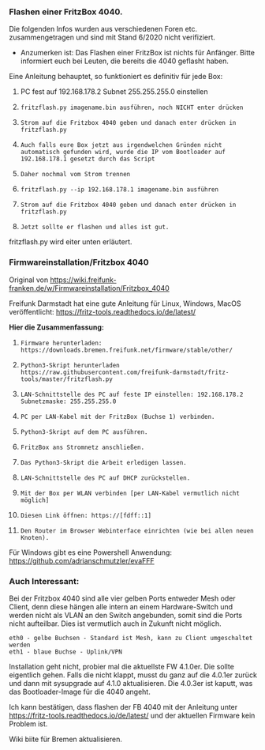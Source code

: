 ### Flashen einer FritzBox 4040.
Die folgenden Infos wurden aus verschiedenen Foren etc. zusammengetragen und sind mit Stand 6/2020 nicht verifiziert.

- Anzumerken ist: Das Flashen einer FritzBox ist nichts für Anfänger. Bitte informiert euch bei Leuten, die bereits die 4040 geflasht haben.

Eine Anleitung behauptet, so funktioniert es definitiv für jede Box:

1.  PC fest auf 192.168.178.2 Subnet 255.255.255.0 einstellen
2.     fritzflash.py imagename.bin ausführen, noch NICHT enter drücken
3.     Strom auf die Fritzbox 4040 geben und danach enter drücken in fritzflash.py
4.     Auch falls eure Box jetzt aus irgendwelchen Gründen nicht automatisch gefunden wird, wurde die IP vom Bootloader auf 192.168.178.1 gesetzt durch das Script
5.     Daher nochmal vom Strom trennen
6.     fritzflash.py --ip 192.168.178.1 imagename.bin ausführen
7.     Strom auf die Fritzbox 4040 geben und danach enter drücken in fritzflash.py
8.     Jetzt sollte er flashen und alles ist gut.

fritzflash.py wird eiter unten erläutert.


### Firmwareinstallation/Fritzbox 4040 
Original von https://wiki.freifunk-franken.de/w/Firmwareinstallation/Fritzbox_4040

Freifunk Darmstadt hat eine gute Anleitung für Linux, Windows, MacOS veröffentlicht: 
https://fritz-tools.readthedocs.io/de/latest/ 

**Hier die Zusammenfassung:**

1.     Firmware herunterladen: https://downloads.bremen.freifunk.net/firmware/stable/other/
2.     Python3-Skript herunterladen https://raw.githubusercontent.com/freifunk-darmstadt/fritz-tools/master/fritzflash.py
3.     LAN-Schnittstelle des PC auf feste IP einstellen: 192.168.178.2 Subnetzmaske: 255.255.255.0
4.     PC per LAN-Kabel mit der FritzBox (Buchse 1) verbinden.
5.     Python3-Skript auf dem PC ausführen.
6.     FritzBox ans Stromnetz anschließen.
7.     Das Python3-Skript die Arbeit erledigen lassen.
8.     LAN-Schnittstelle des PC auf DHCP zurückstellen.
9.     Mit der Box per WLAN verbinden [per LAN-Kabel vermutlich nicht möglich]
10.     Diesen Link öffnen: https://[fdff::1]
11.     Den Router im Browser Webinterface einrichten (wie bei allen neuen Knoten).

Für Windows gibt es eine Powershell Anwendung: https://github.com/adrianschmutzler/evaFFF 

### Auch Interessant:
Bei der Fritzbox 4040 sind alle vier gelben Ports entweder Mesh oder Client, denn diese hängen alle intern an einem Hardware-Switch und werden nicht als VLAN an den Switch angebunden, somit sind die Ports nicht aufteilbar. Dies ist vermutlich auch in Zukunft nicht möglich.

    eth0 - gelbe Buchsen - Standard ist Mesh, kann zu Client umgeschaltet werden
    eth1 - blaue Buchse - Uplink/VPN
    
Installation geht nicht, probier mal die aktuellste FW 4.1.0er. Die sollte eigentlich gehen. Falls die nicht klappt, musst du ganz auf die 4.0.1er zurück und dann mit sysupgrade auf 4.1.0 aktualisieren. Die 4.0.3er ist kaputt, was das Bootloader-Image für die 4040 angeht.


Ich kann bestätigen, dass flashen der FB 4040 mit der Anleitung unter https://fritz-tools.readthedocs.io/de/latest/ und der aktuellen Firmware kein Problem ist.


Wiki biite für Bremen aktualisieren.